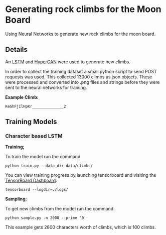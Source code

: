 # Generating rock climbs for the Moon Board

Using Neural Networks to generate new rock climbs for the moon board.

## Details

An [LSTM](https://github.com/karpathy/char-rnn) and [HyperGAN](https://github.com/255BITS/HyperGAN) were used to generate new climbs.

In order to collect the training dataset a small python script to send POST requests was used.
This collected 13000 climbs as json objects.
These were processed and converted into .png files and strings before they were sent to the neural networks for training.

**Example Climb:**

```KeGhFjIlHpKr______________2```

## Training Models

### Character based LSTM

**Training;**

To train the model run the command

```python train.py --data_dir data/climbs/```

You can view training progress by launching tensorboard and visiting the [TensorBoard Dashboard](http://localhost:6006/).

```tensorboard --logdir=./logs/```

**Sampling;**

To get new climbs from the model run the command.

```python sample.py -n 2000 --prime '0'```

This example gets 2800 characters worth of climbs, which is 100 climbs.
